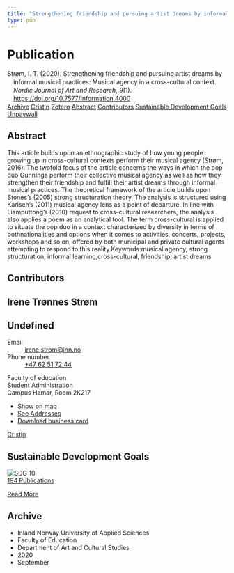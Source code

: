 ```yaml
---
title: "Strengthening friendship and pursuing artist dreams by informal musical practices: Musical agency in a cross-cultural context"
type: pub
---
```

<h1>Publication</h1>
<article id="csl-bib-container-Z7SEYCXN" class="csl-bib-container">
  <div class="csl-bib-body" style="line-height: 1.35; padding-left: 1em; text-indent:-1em;">
  <div class="csl-entry">Str&#xF8;m, I. T. (2020). Strengthening friendship and pursuing artist dreams by informal musical practices: Musical agency in a cross-cultural context. <i>Nordic Journal of Art and Research</i>, <i>9</i>(1). <a href="https://doi.org/10.7577/information.4000">https://doi.org/10.7577/information.4000</a></div>
</div>
  <div class="csl-bib-buttons">
    <a href="#taxonomy-article-Z7SEYCXN" class="csl-bib-button">Archive</a>
    <a href="https://app.cristin.no/results/show.jsf?id=1833042" alt="Cristin URL" class="csl-bib-button">Cristin</a>
    <a href="http://zotero.org/groups/5022929/items/Z7SEYCXN" alt="Zotero URL" class="csl-bib-button">Zotero</a>
    <a href="#abstract-article-Z7SEYCXN" class="csl-bib-button">Abstract</a>
    <a href="#contributors-article-Z7SEYCXN" class="csl-bib-button">Contributors</a>
    <a href="#sdg-article-Z7SEYCXN" class="csl-bib-button">Sustainable Development Goals</a>
    <a href="https://journals.oslomet.no/index.php/information/article/download/4000/3581" class="csl-bib-button">Unpaywall</a>
  </div>
  <div id="csl-bib-meta-container-Z7SEYCXN"></div>
</article>
<div id="csl-bib-meta-Z7SEYCXN" class="csl-bib-meta">
  <article id="abstract-article-Z7SEYCXN" class="abstract-article">
    <h1>Abstract</h1>
    This article builds upon an ethnographic study of how young people growing up in cross-cultural contexts perform their musical agency (Strøm, 2016). The twofold focus of the article concerns the ways in which the pop duo GunnInga perform their collective musical agency as well as how they strengthen their friendship and fulfill their artist dreams through informal musical practices. The theoretical framework of the article builds upon Stones’s (2005) strong structuration theory. The analysis is structured using Karlsen’s (2011) musical agency lens as a point of departure. In line with Liamputtong’s (2010) request to cross-cultural researchers, the analysis also applies a poem as an analytical tool. The term cross-cultural is applied to situate the pop duo in a context characterized by diversity in terms of bothnationalities and options when it comes to activities, concerts, projects, workshops and so on, offered by both municipal and private cultural agents attempting to respond to this reality.Keywords:musical agency, strong structuration, informal learning,cross-cultural, friendship, artist dreams
  </article>
  <article id="contributors-article-Z7SEYCXN" class="contributors-article">
    <h1>Contributors</h1>
    <div class="personas">
<div class="vrtx-hinn-person-card">
<div class="photo">
<i class="lar la-user-circle missing-person"></i>
</div>
<div class="info">
<hgroup><h1>Irene Trønnes Strøm</h1>
<h2>Undefined</h2>
</hgroup><dl>
<dt>Email</dt>
<dd>
<a href="mailto:irene.strom@inn.no">irene.strom@inn.no</a>
</dd>
<dt>Phone number</dt>
<dd><a href="tel:+4762517244">
+47 62 51 72 44
</a></dd>
</dl>
<p>
Faculty of education<br>
Student Administration<br>
Campus Hamar,
Room 2K217
</p>
<ul class="vrtx-hinn-links">
<li><a href="https://www.google.com/maps?q=60.79677,11.07479">Show on map</a></li>
<li><a href="https://www.inn.no/english/find-an-employee/irene-strom.html#vrtx-hinn-addresses">See Addresses</a></li>
<li><a href="https://www.inn.no/english/find-an-employee/irene-strom.html?vrtx=vcf">Download business card</a></li>
</ul>
</div>
</div>
<a href="https://app.cristin.no/persons/show.jsf?id=326688" alt="Cristin URL" class="personas-cristin">Cristin</a>
</div>
  </article>
  <article id="sdg-article-Z7SEYCXN" class="sdg-article">
    <h1>Sustainable Development Goals</h1>
    <div class="sdg-container"><div id="sdg10" class="sdg">
<img src="{{< params subfolder >}}images/sdg/sdg10_en.png" class="image" alt="SDG 10">
<div class="sdg-overlay">
<a href="{{< params subfolder >}}en/archive/?sdg=10#archive" class="sdg-publication-count"><span>194</span> Publications</a>
<p><a href="https://sdgs.un.org/goals/goal10" class="sdg-read-more">Read More</a></p>
</div>
</div></div>
  </article>
  <article id="taxonomy-article-Z7SEYCXN" class="taxonomy-article">
    <h1>Archive</h1>
    <ul>
      <li>Inland Norway University of Applied Sciences</li>
      <li>Faculty of Education</li>
      <li>Department of Art and Cultural Studies</li>
      <li>2020</li>
      <li>September</li>
    </ul>
  </article>
</div>
